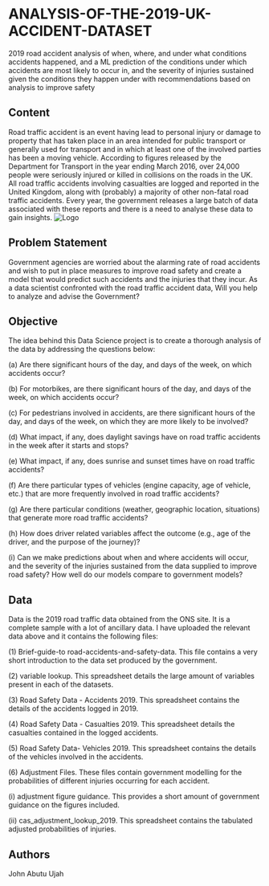 # ANALYSIS-OF-THE-2019-UK-ACCIDENT-DATASET
2019 road accident analysis of when, where, and under what conditions accidents happened, and a ML prediction of the conditions under which accidents are most likely to occur in, and the severity of injuries sustained given the conditions they happen under with recommendations based on analysis to improve safety

## Content
Road traffic accident is an event having lead to personal injury or damage to property that has taken place in an area intended for public transport or generally used for transport and in which at least one of the involved parties has been a moving vehicle.
According to figures released by the Department for Transport in the year ending March 2016, over 24,000 people were seriously injured or killed in collisions on the roads in the UK.
All road traffic accidents involving casualties are logged and reported in the United Kingdom, along with (probably) a majority of other non-fatal road traffic accidents. Every year, the government releases a large batch of data associated with these reports and there is a need to analyse these data to gain insights.
![Logo](https://www.topdoctors.co.uk/files/Image/large/f26da00072dce2f2ddff0c92a73e6cf5.jpg)



## Problem Statement
Government agencies are worried about the alarming rate of road accidents and wish to put in place measures to improve road safety and create a model that would predict such accidents and the injuries that they incur. As a data scientist confronted with the road traffic accident data, Will you help to analyze and advise the Government?
## Objective
The idea behind this Data Science project is to create a thorough analysis of the data by addressing the questions below:

(a)	Are there significant hours of the day, and days of the week, on which accidents occur?

(b)	For motorbikes, are there significant hours of the day, and days of the week, on which accidents occur?

(c)	For pedestrians involved in accidents, are there significant hours of the day, and days of the week, on which they are more likely to be involved?

(d)	What impact, if any, does daylight savings have on road traffic accidents in the week after it starts and stops?

(e)	What impact, if any, does sunrise and sunset times have on road traffic accidents?

(f)	Are there particular types of vehicles (engine capacity, age of vehicle, etc.) that are more frequently involved in road traffic accidents?

(g)	Are there particular conditions (weather, geographic location, situations) that generate more road traffic accidents?

(h)	How does driver related variables affect the outcome (e.g., age of the driver, and the purpose of the journey)?

(i)	Can we make predictions about when and where accidents will occur, and the severity of the injuries sustained from the data supplied to improve road safety? How well do our models compare to government models? 

## Data
Data is the 2019 road traffic data obtained from the ONS site. It is a complete sample with a lot of ancillary data. I have uploaded the relevant data above and it contains the following files:

(1)	Brief-guide-to road-accidents-and-safety-data. This file contains a very short introduction to the data set produced by the government.

(2)	variable lookup. This spreadsheet details the large amount of variables present in each of the datasets. 

(3)	Road Safety Data - Accidents 2019. This spreadsheet contains the details of the accidents logged in 2019.

(4)	Road Safety Data - Casualties 2019. This spreadsheet details the casualties contained in the logged accidents.

(5)	Road Safety Data- Vehicles 2019. This spreadsheet contains the details of the vehicles involved in the accidents. 

(6)	Adjustment Files. These files contain government modelling for the probabilities of different injuries occurring for each accident.

(i)	adjustment figure guidance. This provides a short amount of government guidance on the figures included. 

(ii)	cas_adjustment_lookup_2019. This spreadsheet contains the tabulated adjusted probabilities of injuries. 

## Authors

John Abutu Ujah

